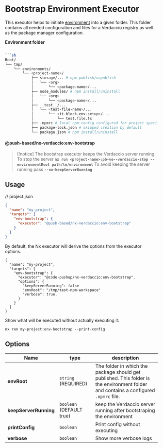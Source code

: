 # Bootstrap Environment Executor

This executor helps to initiate [environment](../../../../../README.md#-environment-folders-to-isolate-files-during-e2e-tests) into a given folder.
This folder contains all needed configuration and files for a Verdaccio registry as well as the package manager configuration.

**Environment folder**

````bash

```sh
Root/
└── tmp/
    └── environments/
        └── <project-name>/
            ├── storage/... # npm publish/unpublish
            │   └── <org>
            │       └── <package-name>/...
            ├── node_modules/ # npm install/uninstall
            │   └── <org>
            │       └── <package-name>/...
            ├── __test__/...
            │   └── <test-file-name>/...
            │       └── <it-block-env-setup>/...
            │           └── test.file.ts
            ├── .npmrc # local npm config configured for project specific Verdaccio registry
            ├── package-lock.json # skipped creation by default
            └── package.json # npm install/uninstall
````

#### @push-based/nx-verdaccio:env-bootstrap

> [!notice]
> The bootstrap executor keeps the Verdaccio server running.
> To stop the server **`nx run <project-name>:pb-ve--verdaccio-stop --environmentRoot path/to/environment`**
> To avoid keeping the server running pass **`--no-keepServerRunning`**

## Usage

// project.json

```json
{
  "name": "my-project",
  "targets": {
    "env-bootstrap": {
      "executor": "@push-based/nx-verdaccio:env-bootstrap"
    }
  }
}
```

By default, the Nx executor will derive the options from the executor options.

```jsonc
{
  "name": "my-project",
  "targets": {
    "env-bootstrap": {
      "executor": "@code-pushup/nx-verdaccio:env-bootstrap",
      "options": {
        "keepServerRunning": false
        "envRoot": "/tmp/test-npm-workspace"
        "verbose": true,
      }
    }
  }
}
```

Show what will be executed without actually executing it:

`nx run my-project:env-bootstrap --print-config`

## Options

| Name                  | type                     | description                                                                                                                          |
| --------------------- | ------------------------ | ------------------------------------------------------------------------------------------------------------------------------------ |
| **envRoot**           | `string` (REQUIRED)      | The folder in which the package should get published. This folder is the environment folder and contains a configured `.npmrc` file. |
| **keepServerRunning** | `boolean` (DEFAULT true) | keep the Verdaccio server running after bootstraping the environment                                                                 |
| **printConfig**       | `boolean`                | Print config without executing                                                                                                       |
| **verbose**           | `boolean`                | Show more verbose logs                                                                                                               |
